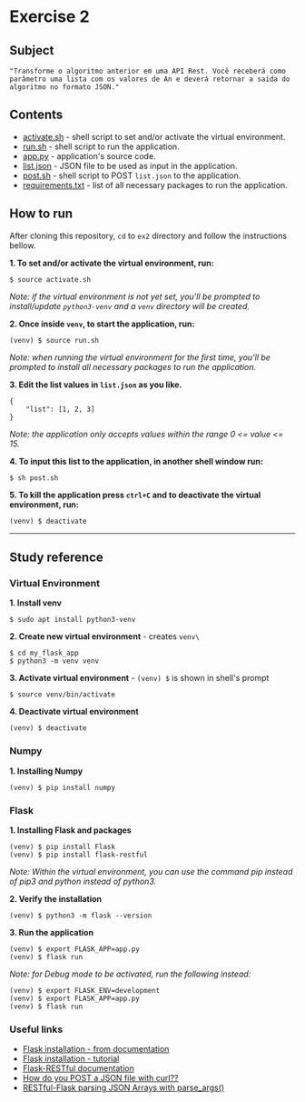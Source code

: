# Exercise 2

## Subject

	"Transforme o algoritmo anterior em uma API Rest. Você receberá como
	parâmetro uma lista com os valores de An e deverá retornar a saída do
	algoritmo no formato JSON."

## Contents

* [activate.sh](activate.sh) - shell script to set and/or activate the virtual environment.
* [run.sh](run.sh) - shell script to run the application.
* [app.py](app.py) - application's source code.
* [list.json](list.json) - JSON file to be used as input in the application.
* [post.sh](post.sh) - shell script to POST `list.json` to the application.
* [requirements.txt](requirements.txt) - list of all necessary packages to run the application.

## How to run

After cloning this repository, `cd` to `ex2` directory and follow the instructions bellow.

**1. To set and/or activate the virtual environment, run:**
```
$ source activate.sh
```
*Note: if the virtual environment is not yet set, you'll be prompted to install/update `python3-venv` and a `venv` directory will be created.*

**2. Once inside `venv`, to start the application, run:**
```
(venv) $ source run.sh
```
*Note: when running the virtual environment for the first time, you'll be prompted to install all necessary packages to run the application.*

**3. Edit the list values in `list.json` as you like.**
```
{
	"list": [1, 2, 3]
}
```
*Note: the application only accepts values within the range 0 <= value <= 15.*

**4. To input this list to the application, in another shell window run:**
```
$ sh post.sh
```

**5. To kill the application press `ctrl+C` and to deactivate the virtual environment, run:**
```
(venv) $ deactivate
```

---

## Study reference

### Virtual Environment

**1. Install venv**
```
$ sudo apt install python3-venv
```

**2. Create new virtual environment** - creates `venv\`
```
$ cd my_flask_app
$ python3 -m venv venv
```

**3. Activate virtual environment** - `(venv) $` is shown in shell's prompt
```
$ source venv/bin/activate
```

**4. Deactivate virtual environment**
```
(venv) $ deactivate
```

### Numpy

**1. Installing Numpy**
```
(venv) $ pip install numpy
```

### Flask

**1. Installing Flask and packages**
```
(venv) $ pip install Flask
(venv) $ pip install flask-restful
```

*Note: Within the virtual environment, you can use the command pip instead of pip3 and python instead of python3.*

**2. Verify the installation**
```
(venv) $ python3 -m flask --version
```

**3. Run the application**
```
(venv) $ export FLASK_APP=app.py
(venv) $ flask run
```

*Note: for Debug mode to be activated, run the following instead:*
```
(venv) $ export FLASK_ENV=development
(venv) $ export FLASK_APP=app.py
(venv) $ flask run
```

### Useful links

* [Flask installation - from documentation](https://flask.palletsprojects.com/en/1.1.x/installation/)
* [Flask installation - tutorial](https://linuxize.com/post/how-to-install-flask-on-ubuntu-18-04/)
* [Flask-RESTful documentation](https://flask-restful.readthedocs.io/en/latest/)
* [How do you POST a JSON file with curl??](https://gist.github.com/ungoldman/11282441)
* [RESTful-Flask parsing JSON Arrays with parse_args()](https://stackoverflow.com/questions/45613160/restful-flask-parsing-json-arrays-with-parse-args)